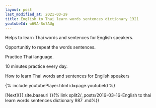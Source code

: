 ```yaml
---
layout: post
last_modified_at: 2021-03-29
title: English to Thai learn words sentences dictionary 1321 
youtubeId: w69A-So7AUg
---
```

 
 
Helps to learn Thai words and sentences for English speakers.

Opportunitiy to repeat the words sentences. 

Practice Thai language. 
 
10 minutes practice every day. 
 
How to learn Thai words and sentences for English speakers 
 
{% include youtubePlayer.html id=page.youtubeId %}
 
 
[Next]({{ site.baseurl }}{% link  split2/_posts/2016-03-16-English to thai learn words sentences dictionary 987 .md%})
 
